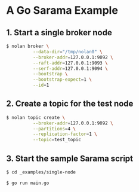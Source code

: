 # A Go Sarama Example

## 1. Start a single broker node

```bash
$ nolan broker \
          --data-dir="/tmp/nolan0" \
          --broker-addr=127.0.0.1:9092 \
          --raft-addr=127.0.0.1:9093 \
          --serf-addr=127.0.0.1:9094 \
          --bootstrap \
          --bootstrap-expect=1 \
          --id=1
```

## 2. Create a topic for the test node

```bash
$ nolan topic create \
          --broker-addr=127.0.0.1:9092 \
          --partitions=4 \
          --replication-factor=1 \
          --topic=test_topic
```

## 3. Start the sample Sarama script

```bash
$ cd _examples/single-node

$ go run main.go
```
